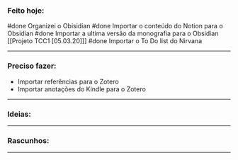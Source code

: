 ### Feito hoje:

#done Organizei o Obisidian
#done  Importar o conteúdo do Notion para o Obsidian
#done  Importar a ultima versão da monografia para o Obsidian [[Projeto TCC1 [05.03.20]]]
#done Importar o To Do list do Nirvana

---

### Preciso fazer:

* Importar referências para o Zotero
* Importar anotações do Kindle para o Zotero

---

### Ideias:


---

### Rascunhos:


---